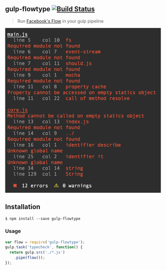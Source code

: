 ## gulp-flowtype [![Build Status][travis-image]][travis-url]

> Run [Facebook's Flow](http://flowtype.org/) in your gulp pipeline

![gulp-flowtype example](screenshot.png)

## Installation
```shell
$ npm install --save gulp-flowtype
```

### Usage

```js
var flow = require('gulp-flowtype');
gulp.task('typecheck', function() {
  return gulp.src('./*.js')
    .pipe(flow());
});
```


[travis-url]: http://travis-ci.org/charliedowler/gulp-flowtype
[travis-image]: https://secure.travis-ci.org/charliedowler/gulp-flowtype.png?branch=master
